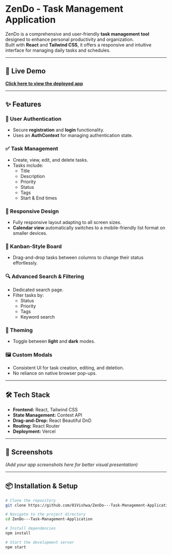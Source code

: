 # ZenDo - Task Management Application

ZenDo is a comprehensive and user-friendly **task management tool** designed to enhance personal productivity and organization.  
Built with **React** and **Tailwind CSS**, it offers a responsive and intuitive interface for managing daily tasks and schedules.

---

## 🚀 Live Demo
[**Click here to view the deployed app**](https://zen-do-rosy.vercel.app/)

---

## ✨ Features

### 🔐 User Authentication
- Secure **registration** and **login** functionality.
- Uses an **AuthContext** for managing authentication state.

### ✅ Task Management
- Create, view, edit, and delete tasks.
- Tasks include:
  - Title
  - Description
  - Priority
  - Status
  - Tags
  - Start & End times

### 📱 Responsive Design
- Fully responsive layout adapting to all screen sizes.
- **Calendar view** automatically switches to a mobile-friendly list format on smaller devices.

### 🎯 Kanban-Style Board
- Drag-and-drop tasks between columns to change their status effortlessly.

### 🔍 Advanced Search & Filtering
- Dedicated search page.
- Filter tasks by:
  - Status
  - Priority
  - Tags
  - Keyword search

### 🎨 Theming
- Toggle between **light** and **dark** modes.

### 🖼 Custom Modals
- Consistent UI for task creation, editing, and deletion.
- No reliance on native browser pop-ups.

---

## 🛠 Tech Stack
- **Frontend:** React, Tailwind CSS
- **State Management:** Context API
- **Drag-and-Drop:** React Beautiful DnD
- **Routing:** React Router
- **Deployment:** Vercel

---

## 📸 Screenshots
*(Add your app screenshots here for better visual presentation)*

---

## 📦 Installation & Setup

```bash
# Clone the repository
git clone https://github.com/01Vishwa/ZenDo---Task-Management-Application.git

# Navigate to the project directory
cd ZenDo---Task-Management-Application

# Install dependencies
npm install

# Start the development server
npm start
